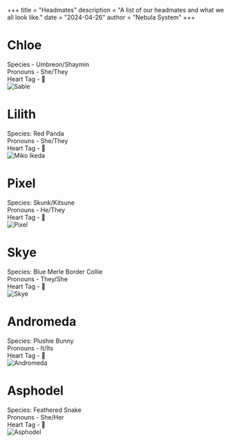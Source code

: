 +++
title = "Headmates"
description = "A list of our headmates and what we all look like."
date = "2024-04-26"
author = "Nebula System"
+++

# Chloe
Species - Umbreon/Shaymin\
Pronouns - She/They\
Heart Tag - 💙\
![Sable](https://paws.aaw.ooo/hwpy65.png)

# Lilith
Species: Red Panda\
Pronouns - She/They\
Heart Tag - 🤍\
![Miko Ikeda](https://paws.aaw.ooo/kchif2.png)

# Pixel
Species: Skunk/Kitsune\
Pronouns - He/They\
Heart Tag - 💖\
![Pixel](https://paws.aaw.ooo/crfk2z.png)

# Skye
Species: Blue Merle Border Collie\
Pronouns - They/She\
Heart Tag - 🤎\
![Skye](https://paws.aaw.ooo/i2jp3s.png)

# Andromeda
Species: Plushie Bunny\
Pronouns - It/Its\
Heart Tag - 💜\
![Andromeda](https://paws.aaw.ooo/tqo4bf.png)

# Asphodel
Species: Feathered Snake\
Pronouns - She/Her\
Heart Tag - 🩷\
![Asphodel](https://paws.aaw.ooo/qdh1jp.png)